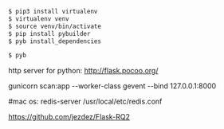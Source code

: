 ```bash
$ pip3 install virtualenv
$ virtualenv venv
$ source venv/bin/activate
$ pip install pybuilder
$ pyb install_dependencies

$ pyb
```


http server for python: http://flask.pocoo.org/

gunicorn scan:app --worker-class gevent --bind 127.0.0.1:8000

#mac os:
redis-server /usr/local/etc/redis.conf


https://github.com/jezdez/Flask-RQ2